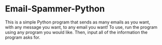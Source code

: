 # Email-Spammer-Python
This is a simple Python program that sends as many emails as you want, with any message you want, to any email you want!
To use, run the program using any program you would like. Then, input all of the information the program asks for. 
